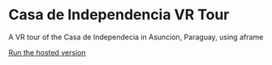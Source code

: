 # Casa de Independencia VR Tour
A VR tour of the Casa de Independecia in Asuncion, Paraguay, using aframe


[Run the hosted version](https://elifer5000.github.io/independencia-vr-tour/index.html)
